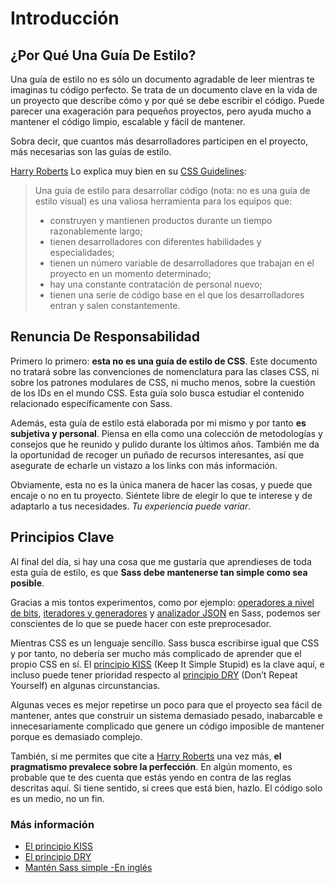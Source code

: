 
# Introducción

## ¿Por Qué Una Guía De Estilo?

Una guía de estilo no es sólo un documento agradable de leer mientras te imaginas tu código perfecto. Se trata de un documento clave en la vida de un proyecto que describe cómo y por qué se debe escribir el código. Puede parecer una exageración para pequeños proyectos, pero ayuda mucho a mantener el código limpio, escalable y fácil de mantener.

Sobra decir, que cuantos más desarrolladores participen en el proyecto, más necesarias son las guías de estilo.

[Harry Roberts](http://csswizardry.com) Lo explica muy bien en su [CSS Guidelines](http://cssguidelin.es/#the-importance-of-a-styleguide):

<blockquote>
  <p>Una guía de estilo para desarrollar código (nota: no es una guía de estilo visual) es una valiosa herramienta para los equipos que:</p>
  <ul>
    <li>construyen y mantienen productos durante un tiempo razonablemente largo;</li>
    <li>tienen desarrolladores con diferentes habilidades y especialidades;</li>
    <li>tienen un número variable de desarrolladores que trabajan en el proyecto en un momento determinado;</li>
    <li>hay una constante contratación de personal nuevo;</li>
    <li>tienen una serie de código base en el que los desarrolladores entran y salen constantemente.</li>
  </ul>
</blockquote>

## Renuncia De Responsabilidad

Primero lo primero: **esta no es una guía de estilo de CSS**. Este documento no tratará sobre las convenciones de nomenclatura para las clases CSS, ni sobre los patrones modulares de CSS, ni mucho menos, sobre la cuestión de los IDs en el mundo CSS. Esta guía solo busca estudiar el contenido relacionado específicamente con Sass.

Además, esta guía de estilo está elaborada por mi mismo y por tanto **es subjetiva y personal**. Piensa en ella como una colección de metodologías y consejos que he reunido y pulido durante los últimos años. También me da la oportunidad de recoger un puñado de recursos interesantes, así que asegurate de echarle un vistazo a los links con más información.

Obviamente, esta no es la única manera de hacer las cosas, y puede que encaje o no en tu proyecto. Siéntete libre de elegir lo que te interese y de adaptarlo a tus necesidades. *Tu experiencia puede variar*.

## Principios Clave

Al final del día, si hay una cosa que me gustaría que aprendieses de toda esta guía de estilo, es que **Sass debe mantenerse tan simple como sea posible**.

Gracias a mis tontos experimentos, como por ejemplo: [operadores a nivel de bits](https://github.com/HugoGiraudel/SassyBitwise), [iteradores y generadores](https://github.com/HugoGiraudel/SassyIteratorsGenerators) y [analizador JSON](https://github.com/HugoGiraudel/SassyJSON) en Sass, podemos ser conscientes de lo que se puede hacer con este preprocesador.

Mientras CSS es un lenguaje sencillo. Sass busca escribirse igual que CSS y por tanto, no debería ser mucho más complicado de aprender que el propio CSS en sí. El [principio KISS](http://es.wikipedia.org/wiki/Principio_KISS) (Keep It Simple Stupid) es la clave aquí, e incluso puede tener prioridad respecto al [principio DRY](http://es.wikipedia.org/wiki/No_te_repitas) (Don’t Repeat Yourself) en algunas circunstancias.

Algunas veces es mejor repetirse un poco para que el proyecto sea fácil de mantener, antes que construir un sistema demasiado pesado, inabarcable e innecesariamente complicado que genere un código imposible de mantener porque es demasiado complejo.

También, si me permites que cite a [Harry Roberts](https://csswizardry.com) una vez más, **el pragmatismo prevalece sobre la perfección**. En algún momento, es probable que te des cuenta que estás yendo en contra de las reglas descritas aquí. Si tiene sentido, si crees que está bien, hazlo. El código solo es un medio, no un fin.

### Más información

* [El principio KISS](http://es.wikipedia.org/wiki/Principio_KISS)
* [El principio DRY](http://es.wikipedia.org/wiki/No_te_repitas)
* [Mantén Sass simple -En inglés](http://www.sitepoint.com/keep-sass-simple/)
